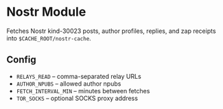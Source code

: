 # Nostr Module

Fetches Nostr kind-30023 posts, author profiles, replies, and zap receipts into `$CACHE_ROOT/nostr-cache`.

## Config
- `RELAYS_READ` – comma-separated relay URLs
- `AUTHOR_NPUBS` – allowed author npubs
- `FETCH_INTERVAL_MIN` – minutes between fetches
- `TOR_SOCKS` – optional SOCKS proxy address

